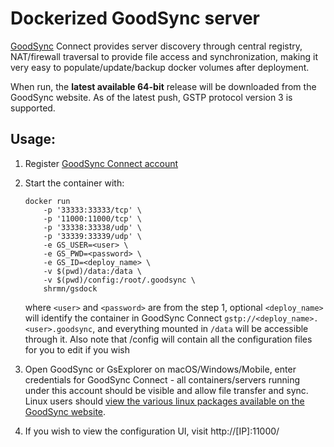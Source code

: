 # Dockerized GoodSync server

[GoodSync](https://www.goodsync.com) Connect provides server discovery through central registry, NAT/firewall traversal to provide file access and synchronization, making it very easy to populate/update/backup docker volumes after deployment.

When run, the **latest available 64-bit** release will be downloaded from the GoodSync website. As of the latest push, GSTP protocol version 3 is supported.

## Usage: 

1. Register [GoodSync Connect account](https://www.goodsync.com/gs-connect)

2. Start the container with:
    ```
    docker run 
        -p '33333:33333/tcp' \
        -p '11000:11000/tcp' \
        -p '33338:33338/udp' \
        -p '33339:33339/udp' \
        -e GS_USER=<user> \
        -e GS_PWD=<password> \
        -e GS_ID=<deploy_name> \
        -v $(pwd)/data:/data \
        -v $(pwd)/config:/root/.goodsync \
        shrmn/gsdock
    ```
    where `<user>` and `<password>`  are from the step 1, optional `<deploy_name>` will identify the container in GoodSync Connect `gstp://<deploy_name>.<user>.goodsync`, and everything mounted in `/data` will be accessible through it.
    Also note that /config will contain all the configuration files for you to edit if you wish

3. Open GoodSync or GsExplorer on macOS/Windows/Mobile, enter credentials for GoodSync Connect - all containers/servers running under this account should be visible and allow file transfer and sync. Linux users should [view the various linux packages available on the GoodSync website](https://www.goodsync.com/for-linux).

4. If you wish to view the configuration UI, visit http://[IP]:11000/
